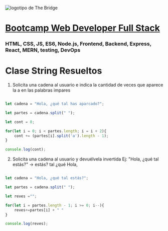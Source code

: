 ![logotipo de The Bridge](https://user-images.githubusercontent.com/27650532/77754601-e8365180-702b-11ea-8bed-5bc14a43f869.png  "logotipo de The Bridge")


# [Bootcamp Web Developer Full Stack](https://www.thebridge.tech/bootcamps/bootcamp-fullstack-developer/)

### HTML, CSS, JS, ES6, Node.js, Frontend, Backend, Express, React, MERN, testing, DevOps

# Clase String Resueltos

1. Solicita una cadena al usuario e indica la cantidad de veces que aparece la a en las palabras impares

```javascript

let cadena = "Hola, ¿qué tal has aparcado?";

let partes = cadena.split(" ");

let cont = 0;

for(let i = 0; i < partes.length; i = i + 2){
    cont += (partes[i].split('a').length - 1);
}

console.log(cont);

```


2. Solicita una cadena al usuario y devuélvela invertida Ej: "Hola, ¿qué tal estás?" -> estás? tal ¿qué Hola,

```javascript

let cadena = "Hola, ¿qué tal estás?";

let partes = cadena.split(" ");

let reves ="";

for(let i = partes.length - 1; i >= 0; i--){
    reves+=partes[i] + " "
}

console.log(reves);


```